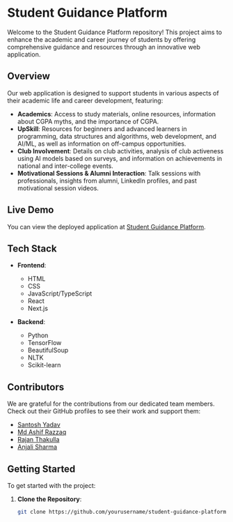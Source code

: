 # Student Guidance Platform

Welcome to the Student Guidance Platform repository! This project aims to enhance the academic and career journey of students by offering comprehensive guidance and resources through an innovative web application.

## Overview

Our web application is designed to support students in various aspects of their academic life and career development, featuring:

- **Academics**: Access to study materials, online resources, information about CGPA myths, and the importance of CGPA.
- **UpSkill**: Resources for beginners and advanced learners in programming, data structures and algorithms, web development, and AI/ML, as well as information on off-campus opportunities.
- **Club Involvement**: Details on club activities, analysis of club activeness using AI models based on surveys, and information on achievements in national and inter-college events.
- **Motivational Sessions & Alumni Interaction**: Talk sessions with professionals, insights from alumni, LinkedIn profiles, and past motivational session videos.

## Live Demo

You can view the deployed application at [Student Guidance Platform](https://guidancehub.vercel.app/).

## Tech Stack

- **Frontend**:
  - HTML
  - CSS
  - JavaScript/TypeScript
  - React
  - Next.js

- **Backend**:
  - Python
  - TensorFlow
  - BeautifulSoup
  - NLTK
  - Scikit-learn

## Contributors

We are grateful for the contributions from our dedicated team members. Check out their GitHub profiles to see their work and support them:

- [Santosh Yadav](https://github.com/santoydv)
- [Md Ashif Razzaq](https://github.com/mdashifraza7786)
- [Rajan Thakulla](https://github.com/rajanthakulla)
- [Anjali Sharma](https://github.com/anjali03027)

## Getting Started

To get started with the project:

1. **Clone the Repository**:
   ```bash
   git clone https://github.com/yourusername/student-guidance-platform.git

